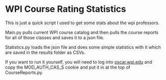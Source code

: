 # WPI Course Rating Statistics

This is just a quick script I used to get some stats about the wpi professors.

Main.py pulls current WPI course catalog and then pulls the course reports for all of those classes and saves it to a
json file.

Statistics.py loads the json file and does some simple statistics with it which are saved in the results folder as CSVs.

If you want to run it yourself, you will need to log into [oscar.wpi.edu]() and copy the MOD_AUTH_CAS_S cookie and put
it in at the top of CourseReports.py.

